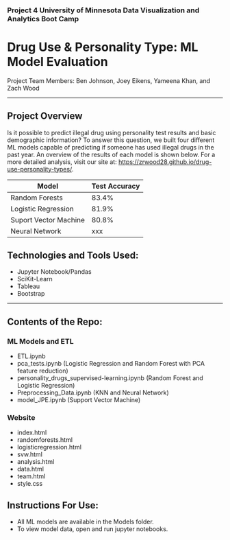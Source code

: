 ### Project 4 University of Minnesota Data Visualization and Analytics Boot Camp

# Drug Use & Personality Type: ML Model Evaluation

Project Team Members: Ben Johnson, Joey Eikens, Yameena Khan, and Zach Wood
____________
## Project Overview 
Is it possible to predict illegal drug using personality test results and basic demographic information? To answer this question, we built four different ML models capable of predicting if someone has used illegal drugs in the past year. An overview of the results of each model is shown below. For a more detailed analysis, visit our site at: https://zrwood28.github.io/drug-use-personality-types/.

<div align='center'>

Model | Test Accuracy
--- | ---
Random Forests |83.4%
Logistic Regression | 81.9%
Suport Vector Machine | 80.8%
Neural Network | xxx

</div>

## Technologies and Tools Used:

- Jupyter Notebook/Pandas
- SciKit-Learn
- Tableau
- Bootstrap
_____________
## Contents of the Repo:

### ML Models and ETL
- ETL.ipynb
- pca_tests.ipynb (Logistic Regression and Random Forest with PCA feature reduction)
- personality_drugs_supervised-learning.ipynb (Random Forest and Logistic Regression)
- Preprocessing_Data.ipynb (KNN and Neural Network)
- model_JPE.ipynb (Support Vector Machine)

### Website
- index.html
- randomforests.html
- logisticregression.html
- svw.html
- analysis.html
- data.html
- team.html
- style.css

## Instructions For Use:
- All ML models are available in the Models folder.
- To view model data, open and run jupyter notebooks.
